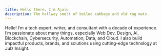 ```yaml
---
title: Hello there, I'm Ajulu
description: The hallway smelt of boiled cabbage and old rag mats.
---
```


Hello! I’m a tech expert, writer, and consultant with a decade of experience. I’m passionate about many things, especially Web Dev, Design, AI, Blockchain, Cybersecurity, Automation, Data, and Cloud. I also build impactful products, brands, and solutions using cutting-edge technology at Julz Insight.
